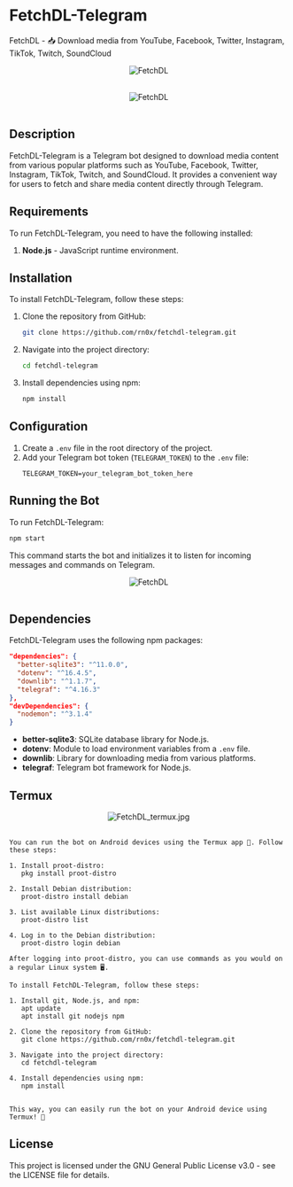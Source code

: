 # FetchDL-Telegram

FetchDL - 📥 Download media from YouTube, Facebook, Twitter, Instagram, TikTok, Twitch, SoundCloud

<div align="center">

<img align="center" src = "https://komarev.com/ghpvc/?username=rn0x-FetchDL&label=REPOSITORY+VIEWS&style=for-the-badge" alt ="FetchDL"> <br><br>

<img align="center" src = "./extras/FetchDL.jpg" alt ="FetchDL"> <br><br>


</div>

## Description
FetchDL-Telegram is a Telegram bot designed to download media content from various popular platforms such as YouTube, Facebook, Twitter, Instagram, TikTok, Twitch, and SoundCloud. It provides a convenient way for users to fetch and share media content directly through Telegram.

## Requirements
To run FetchDL-Telegram, you need to have the following installed:
1. **Node.js** - JavaScript runtime environment.

## Installation
To install FetchDL-Telegram, follow these steps:
1. Clone the repository from GitHub:
   ```bash
   git clone https://github.com/rn0x/fetchdl-telegram.git
   ```
2. Navigate into the project directory:
   ```bash
   cd fetchdl-telegram
   ```
3. Install dependencies using npm:
   ```bash
   npm install
   ```

## Configuration
1. Create a `.env` file in the root directory of the project.
2. Add your Telegram bot token (`TELEGRAM_TOKEN`) to the `.env` file:
   ```
   TELEGRAM_TOKEN=your_telegram_bot_token_here
   ```

## Running the Bot
To run FetchDL-Telegram:
```bash
npm start
```
This command starts the bot and initializes it to listen for incoming messages and commands on Telegram.

<div align="center">

<img align="center" src = "./extras/Screenshot_2024-06-27.jpg" alt ="FetchDL"> <br><br>


</div>

## Dependencies
FetchDL-Telegram uses the following npm packages:
```json
"dependencies": {
  "better-sqlite3": "^11.0.0",
  "dotenv": "^16.4.5",
  "downlib": "^1.1.7",
  "telegraf": "^4.16.3"
},
"devDependencies": {
  "nodemon": "^3.1.4"
}
```
- **better-sqlite3**: SQLite database library for Node.js.
- **dotenv**: Module to load environment variables from a `.env` file.
- **downlib**: Library for downloading media from various platforms.
- **telegraf**: Telegram bot framework for Node.js.


## Termux 

<div align="center">

<img align="center" src = "./extras/termux.jpg" alt ="FetchDL_termux.jpg"> <br><br>

</div>

```
You can run the bot on Android devices using the Termux app 📱. Follow these steps:

1. Install proot-distro:
   pkg install proot-distro

2. Install Debian distribution:
   proot-distro install debian

3. List available Linux distributions:
   proot-distro list

4. Log in to the Debian distribution:
   proot-distro login debian

After logging into proot-distro, you can use commands as you would on a regular Linux system 🖥️.

To install FetchDL-Telegram, follow these steps:

1. Install git, Node.js, and npm:
   apt update
   apt install git nodejs npm

2. Clone the repository from GitHub:
   git clone https://github.com/rn0x/fetchdl-telegram.git

3. Navigate into the project directory:
   cd fetchdl-telegram

4. Install dependencies using npm:
   npm install


This way, you can easily run the bot on your Android device using Termux! 🚀
```

## License
This project is licensed under the GNU General Public License v3.0 - see the LICENSE file for details.